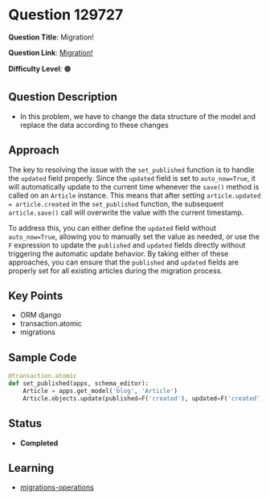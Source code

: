 
# Question 129727

**Question Title**: Migration!

**Question Link**: [Migration!](https://quera.org/problemset/129727) 

**Difficulty Level**: 🟠
## Question Description
- In this problem, we have to change the data structure of the model and replace the data according to these changes

## Approach

The key to resolving the issue with the `set_published` function is to handle the `updated` field properly. Since the `updated` field is set to `auto_now=True`, it will automatically update to the current time whenever the `save()` method is called on an `Article` instance. This means that after setting `article.updated = article.created` in the `set_published` function, the subsequent `article.save()` call will overwrite the value with the current timestamp.

To address this, you can either define the `updated` field without `auto_now=True`, allowing you to manually set the value as needed, or use the `F` expression to update the `published` and `updated` fields directly without triggering the automatic update behavior. By taking either of these approaches, you can ensure that the `published` and `updated` fields are properly set for all existing articles during the migration process.


## Key Points
- ORM django
- transaction.atomic
- migrations

## Sample Code
```python
@transaction.atomic
def set_published(apps, schema_editor):
    Article = apps.get_model('blog', 'Article')
    Article.objects.update(published=F('created'), updated=F('created'))
```



## Status

- **Completed**

## Learning
- [migrations-operations](./../../learn/migrations-operations.md)